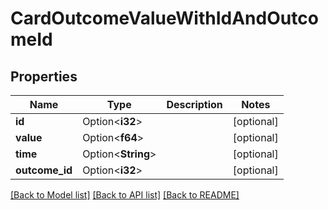 # CardOutcomeValueWithIdAndOutcomeId

## Properties

Name | Type | Description | Notes
------------ | ------------- | ------------- | -------------
**id** | Option<**i32**> |  | [optional]
**value** | Option<**f64**> |  | [optional]
**time** | Option<**String**> |  | [optional]
**outcome_id** | Option<**i32**> |  | [optional]

[[Back to Model list]](../README.md#documentation-for-models) [[Back to API list]](../README.md#documentation-for-api-endpoints) [[Back to README]](../README.md)


